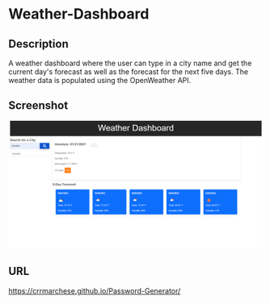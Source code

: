 # Weather-Dashboard

## Description 

A weather dashboard where the user can type in a city name and get the current day's forecast as well as the forecast for the next five days. The weather data is populated using the OpenWeather API.

## Screenshot

![Weather Dashboard](./assets/images/screenshot.png)

## URL

https://crrmarchese.github.io/Password-Generator/